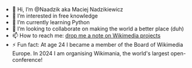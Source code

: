- 👋 Hi, I’m @Naadzik aka Maciej Nadzikiewicz
- 👀 I’m interested in free knowledge
- 🌱 I’m currently learning Python
- 💞️ I’m looking to collaborate on making the world a better place (duh)
- 📫 How to reach me: [drop me a note on Wikimedia projects](https://meta.wikimedia.org/w/index.php?title=User_talk:Nadzik&action=edit&section=new)
- ⚡ Fun fact: At age 24 I became a member of the Board of Wikimedia Europe. In 2024 I am organising Wikimania, the world's largest open-conference!

<!---
Naadzik/Naadzik is a ✨ special ✨ repository because its `README.md` (this file) appears on your GitHub profile.
You can click the Preview link to take a look at your changes.
--->
